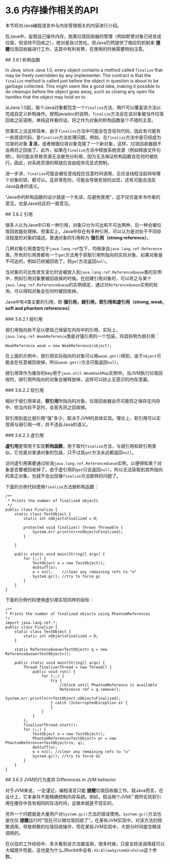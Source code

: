 # 3.6 内存操作相关的API

本节将对Java编程语言中与内存管理相关的内容进行介绍。

在Java中，妄图自己操作内存，脱离垃圾回收器的管理（例如即使对象已经变成垃圾，但坚持不回收之），绝对是自讨苦吃。但Java仍然提供了相应的机制来 **提醒**垃圾回收器进行工作，这其中有利有弊，在使用的时候需要特别注意。

<a name="3.6.1" />
## 3.6.1 析构函数

In Java, since Java 1.0, every object contains a method called `finalize` that may be freely overridden by any implementer. The contract is that the `finalize` method is called just before the object in question is about to be garbage collected. This might seem like a good idea, making it possible to do cleanups before the object goes away, such as closing any open file handles that the object may hold on to.

从Java 1.0起，每个Java对象都包含一个`finalize`方法，用户可以覆盖该方法以完成自定义析构操作。按照javadoc的说明，`finalize`方法会在该对象被当作垃圾回收之前调用，单纯这样看的话，将之作为对象的析构函数是个不错的主意。

但事实上没这样简单，由于`finalize`方法中可能会包含任何代码，因此有可能有一些错误代码，是`finalize`方法处理问题，例如，在`finalize`方法中是已经成为垃圾的对象 **复活**，或者根据垃圾对象克隆了一个新对象，这样，垃圾回收器就不会再将之回收了。此外，如果在`finalize`方法中释放系统资源（例如释放文件句柄），则可能会导致资源无法被充分利用，因为无法保证析构函数会在何时被执行。因此，对系统资源的释放应该由程序员显式控制。

进一步讲，`finalize`可能会被任意线程在任意时间调用，无论该线程当前持有哪个对象的锁，都可以。这非常危险，可能会导致死锁的出现，还有可能会违反Java自身的语义。

"Java中的析构函数的设计就是一个失误，应避免使用"，这不仅仅是本书作者的意见，也是Java社区的一致意见。

<a name="3.6.2" />
## 3.6.2 引用

很多人以为Java中只有一种引用，对象只分为可达和不可达两种，后一种会被垃圾回收器处理掉。但事实上，Java中存在有多种引用，可以认为是对处于不同存活程度的对象的描述。普通对象的引用称为 **强引用（strong reference）**。

几种对象引用类型位于`java.lang.ref`包下，均继承自`java.lang.ref.Reference`类。所有的引用类都有一个`get`方法用于获取引用所指向的实际对象，如果对象是不可达的，例如已经被回收了，则`get`方法返回`null`。

当对象的可达性发生变化时会被放入到`java.lang.ref.ReferenceQueue`类的实例中，例如引用对象要被回收掉的时候。在创建引用对象时，可以将之与某个`java.lang.ref.ReferenceQueue`的实例绑定，通过对`ReferenceQueue`实例的轮询，可以得知对象会在何时被回收掉。

Java中有4类主要的引用，即 **强引用，弱引用，软引用和虚引用（strong, weak, soft and phantom references）**

<a nam3="3.6.2.1" />
### 3.6.2.1 弱引用

弱引用指向些不足以使自己保留在内存中的引用，实际上，`java.lang.ref.WeakReference`类是对强引用的一个包装，将其标明为弱引用：


    WeakReference weak = new WeakReference(object);

在上面的示例中，弱引用实际指向的对象可以用`weak.get()`得到，由于`object`可能会在任意被回收掉，所以`weak.get()`方法可能返回`null`。

弱引用常作为缓存的key用于`java.util.WeakHashMap`实例中。当JVM执行垃圾回收时，弱引用所指向的对象会被释放掉，这样可以防止无意识的内存泄漏。

<a name="3.6.2.2" />
### 3.6.2.2 软引用

相对于弱引用来说，**软引用**所指向的对象，垃圾回收器会尽可能将之保存在内存中，但当内存不足时，会首先将之回收掉。

软引用到底比弱引用"强"多少，取决于JVM的具体实现。理论上，软引用可以实现得与弱引用一样，并不违反Java的语义。

<a name="3.6.2.3" />
### 3.6.2.3 虚引用

**虚引用**更常用于实现**析构函数**，用于取代`finalize`方法，与弱引用和软引用类似，它也是对普通对象的包装，只不过其`get`方法永远都返回`null`。

访问虚引用需要通过轮询`java.lang.ref.ReferenceQueue`实例，以便得知某个对象是否要被回收掉了。由于虚引用的`get`只会返回`null`，所以无法获取到其所指向的真正对象，也就不会出现像`finalize`方法那样的问题了。

下面的示例代码使用`finalize`方法做析构函数：

    /**
     * Prints the number of finalized objects
     */
    public class Finalize {
        static class TestObject {
            static int nObjectsFinalized = 0;
            
            protected void finalize() throws Throwable {
                System.err.println(++nObjectsFinalized);
            }
            
        }

        public static void main(String[] args) {
            for (;;) {
                TestObject o = new TestObject();
                doStuff(o);
                o = null;    //clear any remaining refs to "o"
                System.gc(); //try to force gc
            }
        }
    }

下面的示例代码使用虚引用实现同样的目标：

    /**
    * Prints the number of finalized objects using PhantomReferences
    */
    import java.lang.ref.*;
    public class Finalize {
        static class TestObject {
            static int nObjectsFinalized = 0;
        }
        
        static ReferenceQueue<TestObject> q = new ReferenceQueue<TestObject>();

        public static void main(String[] args) {
            Thread finalizerThread = new Thread() {
                public void run() {
                    for (;;) {
                        try {
                            //block until PhantomReference is available
                            Reference ref = q.remove();
                            System.err.println(++TestObject.nObjectsFinalized);
                        } catch (InterruptedException e) {
                        }
                    }
                }
            };
            finalizerThread.start();
            for (;;) {
                TestObject o = new TestObject();
                PhantomReference<TestObject> pr = new PhantomReference<TestObject>(o, q);
                doStuff(o);
                o = null; //clear any remaining refs to "o"
                System.gc(); //try to force GC
            }
        }
    }

<a name="3.6.3" />
## 3.6.3 JVM的行为差异 Differences in JVM behavior

对于JVM来说，一定谨记，编程语言只能 **提醒**垃圾回收器工作。就Java而言，在设计上，它本身并不能精确控制内存系统。例如，假设两个JVM厂商所实现软引用在缓存中具有相同的存活时间，这根本就是不现实的。

另外一个问题就是大量用户对`System.gc()`方法的错误使用。`System.gc()`方法也是仅仅 **提醒**运行时"现在可以做垃圾回收了"。在某些JVM实现中，对该方法的频繁调用，导致频繁的垃圾回收操作，而在某些JVM实现中，大部分时间是忽略该调用的。

在以往的工作经验中，多次看到该方法被滥用，很多时候，只是去除该调用就可以大幅提升性能，这也是为什么JRockit中会有`-XX:AllowSystemGC=False`这个参数。

